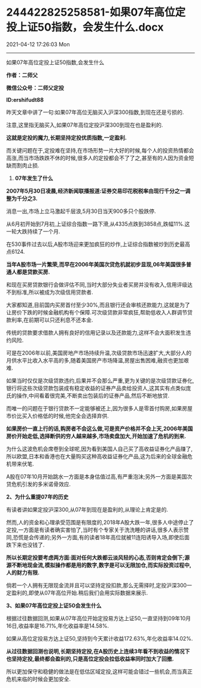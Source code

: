 # 244422825258581-如果07年高位定投上证50指数，会发生什么.docx

2021-04-12 17:26:03 Mon

----

如果07年高位定投上证50指数,会发生什么

__作者：二师父__

__微信公众号：二师父定投__

__ID:ershifudt88__

昨天文章中讲了一句:如果07年高位无脑买入沪深300指数,到现在还是亏损的\.

注意,这里指无脑买入,如果07年高位定投沪深300到现在也是盈利的\.

__这就是定投的魔力,长期坚持定投优质指数,一定盈利\.__

而关键问题在于,定投难在坚持,在市场形势一片大好的时候,每个人的投资热情都会高涨,而当市场跌跌不休的时候,很多人的定投都会不了了之,甚至有的人因为资金短缺而割肉止损\.

1. __07年发生了什么__

__2007年5月30日凌晨,经济新闻联播报道:证券交易印花税税率由现行千分之一调整为千分之3\.__

消息一出,市场上立马激起千层浪,5月30日当天900多只个股跌停\.

从6月初开始到7月初,上证综合指数一路下滑,从4335点跌到3858点,跌幅11%\.这一轮大跌持续了一个月\.

在530事件过去以后,A股市场迎来更加疯狂的炒作,上证综合指数被炒到历史最高点6124\.

__当年A股市场一片繁荣,而早在2006年美国次贷危机就初步显现,06年美国很多普通人都是贷款买房\.__

和现在买房贷款银行会做评估不同,当时大部分失业者买房并没有收入,信用评级达不到标准,所以被成为次级信用贷款者\.

大家都知道,目前国内买房首付至少30%,而且银行还会审核还款能力,这就是为了让房价下跌的时候金融机构有个保障\.可次级贷款非常疯狂,帮助低收入人群调节贷款利率,在前期可以只还利息不还本金\.

传统的贷款要求借款人拥有良好的信用记录以及还款能力,这样不会大面积发生违约风险\.

可是在2006年以前,美国房地产市场持续升温,次级贷款市场迅速扩大,大部分人的月供水平比收入水平高的多,随着美国房产市场降温,房屋出售困难,融资也更加艰难\.

如果当时仅仅是次级贷款违约,后果并不会那么严重,更为关键的是次级贷款证券化,银行将这些次级贷款包装成有稳定收益的证券产品卖给投资人,这其实有点类似庞氏的操作,中间看着很完美,不断卖出包装后的证券产品,然后不断地放贷\.

而唯一的问题在于银行贷款不一定能够被还上,因为很多人是零首付购房,如果房屋市价比买入价格低的时候,他完全会选择弃供\.

__如果房价一直上行的话,购房者不会这么做,可是资产价格并不会上天,2006年美国房价开始走低,选择断供的穷人越来越多,市场卖盘加大,开始加速了危机的到来\.__

为什么这波危机会席卷到全球呢,因为看到美国人自己买了高收益证券化产品赚了,所以欧盟,日本和香港也在大量购买这种高收益证券化产品,这为后来的全球金融危机带来伏笔\.

A股在07年10月开始跳水一方面是本身估值过高,有严重泡沫;另外一方面是美国次贷危机引发的多米诺骨效应\.

__2、为什么重提07年的历史__

有读者讲如果定投沪深300,从07年到现在是盈利的,从理论上肯定是的\.

然而,人的资金和心理承受范围是有限度的,2018年A股大跌一年,很多人中途停止了定投,一方面是有读者确实害怕了,当时有个专家关于洗洗睡的讲话,很多人表示赞同,恐慌是会传递的;另外一方面,有的读者18年高位就被11连阳诱导入场,即使后面跌下来也没钱了\.

__所以长期定投要考虑两方面:面对任何大跌都云淡风轻的心态,否则肯定会倒下;源源不断地现金流,模拟操作都是用的数字,数字是可以无限加仓,而实际投资过程中,人的财力有限\.__

倘若一个人拥有无限现金流并且可以坚持定投扣款,那么无需择时,定投沪深300一定盈利的,即使从07年高位开始\.稍后我们会用实际数据来展示\.

__3、如果07年高位定投上证50会发生什么__

根据过往数据回测,如果从07年高位开始定投易方达上证50,一直坚持到09年10月16日,收益率是16\.71%,年化收益率是14\.58%\.

如果从高位定投易方达上证50,坚持到今天累计收益172\.63%,年化收益率14\.02%\.

__从过往数据回测也说明,长期坚持定投,在A股历史上连续3年看不到收益的情况下也坚持定投,最终都会盈利的,只是高位定投会拉低收益率同时加大了回撤\.__

所以更加保守和稳健的做法是在低估区域定投,这样可能会错过一些机会,而当真正危机来临的时候会更加安全\.

